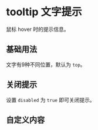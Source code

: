 <script setup>
import GovTooltipBase from "./examples/tooltip/tooltip-base.vue"
import GovTooltipDisabled from "./examples/tooltip/tooltip-disabled.vue"
import GovTooltipCustom from "./examples/tooltip/tooltip-custom.vue"
</script>


# tooltip 文字提示

鼠标 hover 时的提示信息。

## 基础用法

文字有9种不同位置，默认为 ```top```。

<GovTooltipBase />

## 关闭提示

设置 ```disabled``` 为 ```true``` 即可关闭提示。

<GovTooltipDisabled />

## 自定义内容

<GovTooltipCustom />
